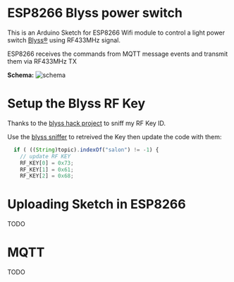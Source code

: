# ESP8266 Blyss power switch

This is an Arduino Sketch for ESP8266 Wifi module to control a light power switch [Blyss&#174;](http://www.castorama.fr/images/products/i/i_664294.jpg) using RF433MHz signal.

ESP8266 receives the commands from MQTT message events and transmit them via RF433MHz TX

**Schema:**
![schema](https://cloud.githubusercontent.com/assets/1721344/21017306/34c2b7f6-bd69-11e6-8165-4ecc0e22d117.png)

# Setup the Blyss RF Key 

Thanks to the [blyss hack project](https://github.com/skywodd/arduino_blyss_hack) to sniff my RF Key ID.

Use the [blyss sniffer](https://github.com/skywodd/arduino_blyss_hack/tree/master/Blyss_arduino_code/RF_Blyss_Sniffer) to retreived the Key then update the code with them:
```javascript
  if ( ((String)topic).indexOf("salon") != -1) {
    // update RF KEY
    RF_KEY[0] = 0x73;
    RF_KEY[1] = 0x61;
    RF_KEY[2] = 0x68;
```

# Uploading Sketch in ESP8266

TODO

# MQTT

TODO
